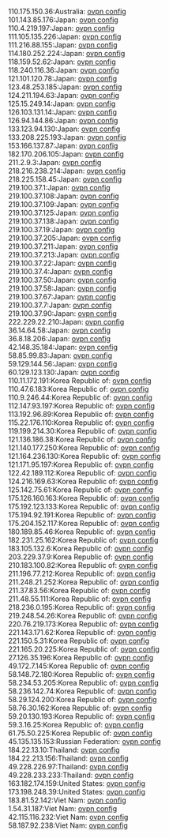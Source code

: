 110.175.150.36:Australia: [ovpn config](vpn/110_175_150_36.ovpn)  
101.143.85.176:Japan: [ovpn config](vpn/101_143_85_176.ovpn)  
110.4.219.197:Japan: [ovpn config](vpn/110_4_219_197.ovpn)  
111.105.135.226:Japan: [ovpn config](vpn/111_105_135_226.ovpn)  
111.216.88.155:Japan: [ovpn config](vpn/111_216_88_155.ovpn)  
114.180.252.224:Japan: [ovpn config](vpn/114_180_252_224.ovpn)  
118.159.52.62:Japan: [ovpn config](vpn/118_159_52_62.ovpn)  
118.240.116.36:Japan: [ovpn config](vpn/118_240_116_36.ovpn)  
121.101.120.78:Japan: [ovpn config](vpn/121_101_120_78.ovpn)  
123.48.253.185:Japan: [ovpn config](vpn/123_48_253_185.ovpn)  
124.211.194.63:Japan: [ovpn config](vpn/124_211_194_63.ovpn)  
125.15.249.14:Japan: [ovpn config](vpn/125_15_249_14.ovpn)  
126.103.131.14:Japan: [ovpn config](vpn/126_103_131_14.ovpn)  
126.94.144.86:Japan: [ovpn config](vpn/126_94_144_86.ovpn)  
133.123.94.130:Japan: [ovpn config](vpn/133_123_94_130.ovpn)  
133.208.225.193:Japan: [ovpn config](vpn/133_208_225_193.ovpn)  
153.166.137.87:Japan: [ovpn config](vpn/153_166_137_87.ovpn)  
182.170.206.105:Japan: [ovpn config](vpn/182_170_206_105.ovpn)  
211.2.9.3:Japan: [ovpn config](vpn/211_2_9_3.ovpn)  
218.216.238.214:Japan: [ovpn config](vpn/218_216_238_214.ovpn)  
218.225.158.45:Japan: [ovpn config](vpn/218_225_158_45.ovpn)  
219.100.37.1:Japan: [ovpn config](vpn/219_100_37_1.ovpn)  
219.100.37.108:Japan: [ovpn config](vpn/219_100_37_108.ovpn)  
219.100.37.109:Japan: [ovpn config](vpn/219_100_37_109.ovpn)  
219.100.37.125:Japan: [ovpn config](vpn/219_100_37_125.ovpn)  
219.100.37.138:Japan: [ovpn config](vpn/219_100_37_138.ovpn)  
219.100.37.19:Japan: [ovpn config](vpn/219_100_37_19.ovpn)  
219.100.37.205:Japan: [ovpn config](vpn/219_100_37_205.ovpn)  
219.100.37.211:Japan: [ovpn config](vpn/219_100_37_211.ovpn)  
219.100.37.213:Japan: [ovpn config](vpn/219_100_37_213.ovpn)  
219.100.37.22:Japan: [ovpn config](vpn/219_100_37_22.ovpn)  
219.100.37.4:Japan: [ovpn config](vpn/219_100_37_4.ovpn)  
219.100.37.50:Japan: [ovpn config](vpn/219_100_37_50.ovpn)  
219.100.37.58:Japan: [ovpn config](vpn/219_100_37_58.ovpn)  
219.100.37.67:Japan: [ovpn config](vpn/219_100_37_67.ovpn)  
219.100.37.7:Japan: [ovpn config](vpn/219_100_37_7.ovpn)  
219.100.37.90:Japan: [ovpn config](vpn/219_100_37_90.ovpn)  
222.229.22.210:Japan: [ovpn config](vpn/222_229_22_210.ovpn)  
36.14.64.58:Japan: [ovpn config](vpn/36_14_64_58.ovpn)  
36.8.18.206:Japan: [ovpn config](vpn/36_8_18_206.ovpn)  
42.148.35.184:Japan: [ovpn config](vpn/42_148_35_184.ovpn)  
58.85.99.83:Japan: [ovpn config](vpn/58_85_99_83.ovpn)  
59.129.144.56:Japan: [ovpn config](vpn/59_129_144_56.ovpn)  
60.129.123.130:Japan: [ovpn config](vpn/60_129_123_130.ovpn)  
110.11.172.191:Korea Republic of: [ovpn config](vpn/110_11_172_191.ovpn)  
110.47.6.183:Korea Republic of: [ovpn config](vpn/110_47_6_183.ovpn)  
110.9.246.44:Korea Republic of: [ovpn config](vpn/110_9_246_44.ovpn)  
112.147.93.197:Korea Republic of: [ovpn config](vpn/112_147_93_197.ovpn)  
113.192.96.89:Korea Republic of: [ovpn config](vpn/113_192_96_89.ovpn)  
115.22.176.110:Korea Republic of: [ovpn config](vpn/115_22_176_110.ovpn)  
119.199.214.30:Korea Republic of: [ovpn config](vpn/119_199_214_30.ovpn)  
121.136.186.38:Korea Republic of: [ovpn config](vpn/121_136_186_38.ovpn)  
121.140.177.250:Korea Republic of: [ovpn config](vpn/121_140_177_250.ovpn)  
121.164.236.130:Korea Republic of: [ovpn config](vpn/121_164_236_130.ovpn)  
121.171.95.197:Korea Republic of: [ovpn config](vpn/121_171_95_197.ovpn)  
122.42.189.112:Korea Republic of: [ovpn config](vpn/122_42_189_112.ovpn)  
124.216.169.63:Korea Republic of: [ovpn config](vpn/124_216_169_63.ovpn)  
125.142.75.61:Korea Republic of: [ovpn config](vpn/125_142_75_61.ovpn)  
175.126.160.163:Korea Republic of: [ovpn config](vpn/175_126_160_163.ovpn)  
175.192.123.133:Korea Republic of: [ovpn config](vpn/175_192_123_133.ovpn)  
175.194.92.191:Korea Republic of: [ovpn config](vpn/175_194_92_191.ovpn)  
175.204.152.117:Korea Republic of: [ovpn config](vpn/175_204_152_117.ovpn)  
180.189.85.46:Korea Republic of: [ovpn config](vpn/180_189_85_46.ovpn)  
182.231.25.162:Korea Republic of: [ovpn config](vpn/182_231_25_162.ovpn)  
183.105.132.6:Korea Republic of: [ovpn config](vpn/183_105_132_6.ovpn)  
203.229.37.9:Korea Republic of: [ovpn config](vpn/203_229_37_9.ovpn)  
210.183.100.82:Korea Republic of: [ovpn config](vpn/210_183_100_82.ovpn)  
211.196.77.212:Korea Republic of: [ovpn config](vpn/211_196_77_212.ovpn)  
211.248.21.252:Korea Republic of: [ovpn config](vpn/211_248_21_252.ovpn)  
211.37.83.56:Korea Republic of: [ovpn config](vpn/211_37_83_56.ovpn)  
211.48.55.111:Korea Republic of: [ovpn config](vpn/211_48_55_111.ovpn)  
218.236.0.195:Korea Republic of: [ovpn config](vpn/218_236_0_195.ovpn)  
219.248.54.26:Korea Republic of: [ovpn config](vpn/219_248_54_26.ovpn)  
220.76.219.173:Korea Republic of: [ovpn config](vpn/220_76_219_173.ovpn)  
221.143.171.62:Korea Republic of: [ovpn config](vpn/221_143_171_62.ovpn)  
221.150.5.31:Korea Republic of: [ovpn config](vpn/221_150_5_31.ovpn)  
221.165.20.225:Korea Republic of: [ovpn config](vpn/221_165_20_225.ovpn)  
27.126.35.196:Korea Republic of: [ovpn config](vpn/27_126_35_196.ovpn)  
49.172.7.145:Korea Republic of: [ovpn config](vpn/49_172_7_145.ovpn)  
58.148.72.180:Korea Republic of: [ovpn config](vpn/58_148_72_180.ovpn)  
58.234.53.205:Korea Republic of: [ovpn config](vpn/58_234_53_205.ovpn)  
58.236.142.74:Korea Republic of: [ovpn config](vpn/58_236_142_74.ovpn)  
58.29.124.200:Korea Republic of: [ovpn config](vpn/58_29_124_200.ovpn)  
58.76.30.162:Korea Republic of: [ovpn config](vpn/58_76_30_162.ovpn)  
59.20.130.193:Korea Republic of: [ovpn config](vpn/59_20_130_193.ovpn)  
59.3.16.25:Korea Republic of: [ovpn config](vpn/59_3_16_25.ovpn)  
61.75.50.225:Korea Republic of: [ovpn config](vpn/61_75_50_225.ovpn)  
45.135.135.153:Russian Federation: [ovpn config](vpn/45_135_135_153.ovpn)  
184.22.13.10:Thailand: [ovpn config](vpn/184_22_13_10.ovpn)  
184.22.213.156:Thailand: [ovpn config](vpn/184_22_213_156.ovpn)  
49.228.226.97:Thailand: [ovpn config](vpn/49_228_226_97.ovpn)  
49.228.233.233:Thailand: [ovpn config](vpn/49_228_233_233.ovpn)  
163.182.174.159:United States: [ovpn config](vpn/163_182_174_159.ovpn)  
173.198.248.39:United States: [ovpn config](vpn/173_198_248_39.ovpn)  
183.81.52.142:Viet Nam: [ovpn config](vpn/183_81_52_142.ovpn)  
1.54.31.187:Viet Nam: [ovpn config](vpn/1_54_31_187.ovpn)  
42.115.116.232:Viet Nam: [ovpn config](vpn/42_115_116_232.ovpn)  
58.187.92.238:Viet Nam: [ovpn config](vpn/58_187_92_238.ovpn)  
